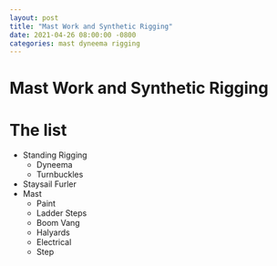 ```yaml
---
layout: post
title: "Mast Work and Synthetic Rigging"
date: 2021-04-26 08:00:00 -0800
categories: mast dyneema rigging
---
```


# Mast Work and Synthetic Rigging

# The list

- Standing Rigging
  - Dyneema
  - Turnbuckles
- Staysail Furler
- Mast
  - Paint
  - Ladder Steps
  - Boom Vang
  - Halyards
  - Electrical
  - Step
